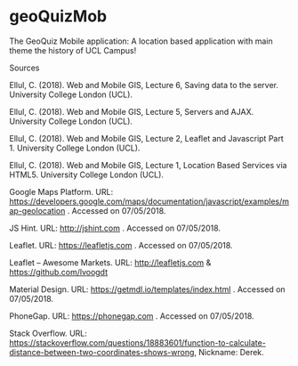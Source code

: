 # geoQuizMob
The GeoQuiz Mobile application: A location based application with main theme the history of UCL Campus!






Sources 


Ellul, C. (2018). Web and Mobile GIS, Lecture 6, Saving data to the server. University College London (UCL).

Ellul, C. (2018). Web and Mobile GIS, Lecture 5, Servers and AJAX. University College London (UCL).

Ellul, C. (2018). Web and Mobile GIS, Lecture 2, Leaflet and Javascript Part 1. University College London (UCL).

Ellul, C. (2018). Web and Mobile GIS, Lecture 1, Location Based Services via HTML5. University College London (UCL).

Google Maps Platform. URL: https://developers.google.com/maps/documentation/javascript/examples/map-geolocation . Accessed on 07/05/2018.

JS Hint. URL: http://jshint.com . Accessed on 07/05/2018.

Leaflet. URL: https://leafletjs.com . Accessed on 07/05/2018.

Leaflet – Awesome Markets. URL: http://leafletjs.com & https://github.com/lvoogdt 

Material Design. URL: https://getmdl.io/templates/index.html . Accessed on 07/05/2018.

PhoneGap. URL: https://phonegap.com . Accessed on 07/05/2018.
         
Stack Overflow. URL: https://stackoverflow.com/questions/18883601/function-to-calculate-distance-between-two-coordinates-shows-wrong, Nickname: Derek.
